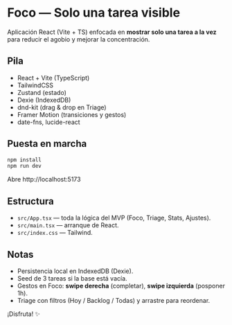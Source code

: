# Foco — Solo una tarea visible

Aplicación React (Vite + TS) enfocada en **mostrar solo una tarea a la vez** para reducir el agobio y mejorar la concentración.

## Pila
- React + Vite (TypeScript)
- TailwindCSS
- Zustand (estado)
- Dexie (IndexedDB)
- dnd-kit (drag & drop en Triage)
- Framer Motion (transiciones y gestos)
- date-fns, lucide-react

## Puesta en marcha

```bash
npm install
npm run dev
```

Abre http://localhost:5173

## Estructura
- `src/App.tsx` — toda la lógica del MVP (Foco, Triage, Stats, Ajustes).
- `src/main.tsx` — arranque de React.
- `src/index.css` — Tailwind.

## Notas
- Persistencia local en IndexedDB (Dexie).
- Seed de 3 tareas si la base está vacía.
- Gestos en Foco: **swipe derecha** (completar), **swipe izquierda** (posponer 1h).
- Triage con filtros (Hoy / Backlog / Todas) y arrastre para reordenar.

¡Disfruta! ✨

